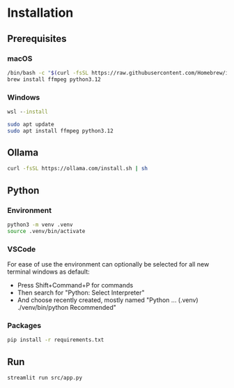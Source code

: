 # Installation

## Prerequisites

### macOS

```bash
/bin/bash -c "$(curl -fsSL https://raw.githubusercontent.com/Homebrew/install/HEAD/install.sh)"
brew install ffmpeg python3.12
```

### Windows

```cmd
wsl --install
```

```bash
sudo apt update
sudo apt install ffmpeg python3.12
```

## Ollama

```bash
curl -fsSL https://ollama.com/install.sh | sh
```

## Python

### Environment

```bash
python3 -m venv .venv
source .venv/bin/activate
```

### VSCode

For ease of use the environment can optionally be selected for all new terminal windows as default:
* Press Shift+Command+P for commands
* Then search for "Python: Select Interpreter"
* And choose recently created, mostly named "Python ... (.venv) ./venv/bin/python Recommended"

### Packages

```bash
pip install -r requirements.txt
```

## Run

```bash
streamlit run src/app.py
```
